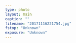 ```yaml
---
type: photo
layout: main
caption: ""
filename: "20171116221754.jpg"
fstop: "Unknown"
exposure: "Unknown"
---
```

